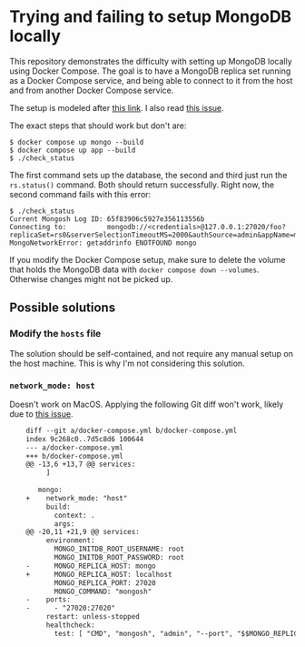 # Trying and failing to setup MongoDB locally

This repository demonstrates the difficulty with setting up MongoDB locally using Docker Compose. The goal is to have a MongoDB replica set running as a Docker Compose service, and being able to connect to it from the host and from another Docker Compose service.

The setup is modeled after [this link](https://github.com/prisma/prisma/discussions/22442%C2%AC). I also read [this issue](https://github.com/prisma/docs/issues/3040).

The exact steps that should work but don't are:

```shell
$ docker compose up mongo --build
$ docker compose up app --build
$ ./check_status
```

The first command sets up the database, the second and third just run the `rs.status()` command. Both should return successfully. Right now, the second command fails with this error:

```text
$ ./check_status
Current Mongosh Log ID: 65f83906c5927e356113556b
Connecting to:          mongodb://<credentials>@127.0.0.1:27020/foo?replicaSet=rs0&serverSelectionTimeoutMS=2000&authSource=admin&appName=mongosh+2.1.5
MongoNetworkError: getaddrinfo ENOTFOUND mongo
```

If you modify the Docker Compose setup, make sure to delete the volume that holds the MongoDB data with `docker compose down --volumes`. Otherwise changes might not be picked up.

## Possible solutions

### Modify the `hosts` file

The solution should be self-contained, and not require any manual setup on the host machine. This is why I'm not considering this solution.

### `network_mode: host`

Doesn't work on MacOS. Applying the following Git diff won't work, likely due to [this issue](https://github.com/docker/for-mac/issues/1031).

```diff
    diff --git a/docker-compose.yml b/docker-compose.yml
    index 9c268c0..7d5c8d6 100644
    --- a/docker-compose.yml
    +++ b/docker-compose.yml
    @@ -13,6 +13,7 @@ services:
         ]
     
       mongo:
    +    network_mode: "host"
         build:
           context: .
           args:
    @@ -20,11 +21,9 @@ services:
         environment:
           MONGO_INITDB_ROOT_USERNAME: root
           MONGO_INITDB_ROOT_PASSWORD: root
    -      MONGO_REPLICA_HOST: mongo
    +      MONGO_REPLICA_HOST: localhost
           MONGO_REPLICA_PORT: 27020
           MONGO_COMMAND: "mongosh"
    -    ports:
    -      - "27020:27020"
         restart: unless-stopped
         healthcheck:
           test: [ "CMD", "mongosh", "admin", "--port", "$$MONGO_REPLICA_PORT", "--eval", "db.adminCommand('ping').ok" ]
```

